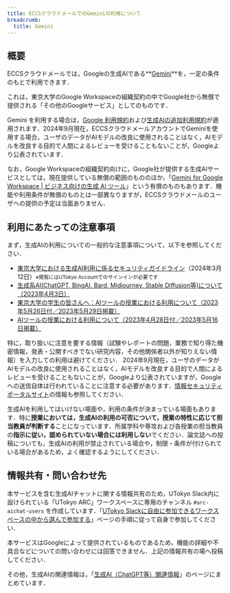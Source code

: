 ```yaml
---
title: ECCSクラウドメールでのGeminiの利用について
breadcrumb:
  title: Gemini
---
```


## 概要

ECCSクラウドメールでは，Googleの生成AIである**[Gemini](https://gemini.google.com/)**を，一定の条件のもとで利用できます．

これは，東京大学のGoogle Workspaceの組織契約の中でGoogle社から無償で提供される「その他のGoogleサービス」としてのものです．

Gemini を利用する場合は，[Google 利用規約](https://policies.google.com/terms)および[生成AIの追加利用規約](https://policies.google.com/terms/generative-ai)が適用されます．2024年9月現在，ECCSクラウドメールアカウントでGeminiを使用する場合，ユーザのデータがAIモデルの改良に使用されることはなく，AIモデルを改良する目的で人間によるレビューを受けることもないことが，Googleより公表されています．

なお，Google Workspaceの組織契約向けに，Google社が提供する生成AIサービスとしては，現在提供している無償の範囲のもののほか，「[Gemini for Google Workspace | ビジネス向けの生成 AI ツール](https://workspace.google.com/intl/ja/solutions/ai/)」という有償のものもあります．機能や利用条件が無償のものとは一部異なりますが，ECCSクラウドメールのユーザへの提供の予定は当面ありません．

## 利用にあたっての注意事項

まず，生成AIの利用についての一般的な注意事項について，以下を参照してください．

- [東京大学における生成AI利用に係るセキュリティガイドライン</small>](https://univtokyo.sharepoint.com/sites/Security/SitePages/ai_use_security_guideline.aspx)（2024年3月12日）<small>※閲覧にはUTokyo Accountでのサインインが必要です</small>
- [生成系AI(ChatGPT, BingAI, Bard, Midjourney, Stable Diffusion等)について（2023年4月3日）](/docs/20230403-generative-ai/)
- [東京大学の学生の皆さんへ：AIツールの授業における利用について（2023年5月26日付／2023年5月29日掲載）](/docs/ai-tools-in-classes-students/)
- [AIツールの授業における利用について（2023年4月28日付／2023年5月16日掲載）](/docs/ai-tools-in-classes/)


特に，取り扱いに注意を要する情報（試験やレポートの問題，業務で知り得た機密情報，発表・公開すべきでない研究内容，その他関係者以外が知りえない情報）を入力しての利用は避けてください．
2024年9月現在，ユーザのデータがAIモデルの改良に使用されることはなく，AIモデルを改良する目的で人間によるレビューを受けることもないことが，Googleより公表されていますが，Googleへの送信自体は行われていることに注意する必要があります．[情報セキュリティポータルサイト](https://univtokyo.sharepoint.com/sites/Security/)の情報も参照してください．

生成AIを利用してはいけない場面や，利用の条件が決まっている場面もあります．特に**授業においては，生成AIの利用の可否について，授業の特性に応じて担当教員が判断する**ことになっています．所属学科や専攻および各授業の担当教員の**指示に従い，認められていない場合には利用しない**でください．論文誌への投稿についても，生成AIの利用が禁止されている場合や，制限・条件が付けられている場合があるため，よく確認するようにしてください．


## 情報共有・問い合わせ先

本サービスを含む生成AIチャットに関する情報共有のため，UTokyo Slack内に設けられている「UTokyo ARC」ワークスペースに専用のチャンネル `#arc-aichat-users` を作成しています．「[UTokyo Slackに自由に参加できるワークスペースの中から選んで参加する](/slack/join/)」ページの手順に従って自身で参加してください．

本サービスはGoogleによって提供されているものであるため，機能の詳細や不具合などについての問い合わせには回答できません．上記の情報共有の場へ投稿してください．

その他，生成AIの関連情報は，「[生成AI（ChatGPT等）関連情報](/online/topics/generative-ai/)」のページにまとめています．
